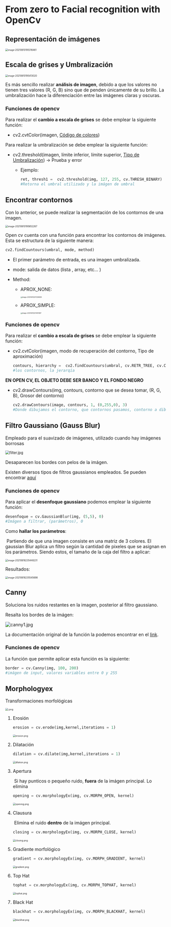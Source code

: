 # From zero to Facial recognition with OpenCv

## Representación de imágenes

<img src="C:\Users\User\AppData\Roaming\Typora\typora-user-images\image-20210610195316461.png" alt="image-20210610195316461" style="zoom:50%;" />

## Escala de grises y Umbralización

<img src="C:\Users\User\AppData\Roaming\Typora\typora-user-images\image-20210610195413020.png" alt="image-20210610195413020" style="zoom:50%;" />

Es más sencillo realizar **análisis de imagen**, debido a que los valores no tienen tres valores (R, G, B) sino que de penden únicamente de su brillo. La umbralización hace la diferenciación entre las imágenes claras y oscuras.

### Funciones de opencv

Para realizar el **cambio a escala de grises** se debe emplear la siguiente función:

* cv2.cvtColor(imagen, [Código de colores](https://docs.opencv.org/3.4/d8/d01/group__imgproc__color__conversions.html))

Para realizar la umbralización se debe emplear la siguiente función:

* cv2.threshold(imagen, límite inferior, límite superior,  [Tipo de Umbralización](https://docs.opencv.org/master/d7/d4d/tutorial_py_thresholding.html)) -> Prueba y error

  * Ejemplo:

    ```python
    ret, thresh1 =  cv2.threshold(img, 127, 255, cv.THRESH_BINARY)
    #Retorna el umbral utilizado y la imágen de umbral
    ```

## Encontrar contornos

Con lo anterior, se puede realizar la segmentación de los contornos de una imagen.

<img src="C:\Users\User\AppData\Roaming\Typora\typora-user-images\image-20210610195652267.png" alt="image-20210610195652267" style="zoom:50%;" />

Open cv cuenta con una función para encontrar los contornos de imágenes. Esta se estructura de la siguiente manera:

```python
cv2.findCountours(umbral, mode, method)
```

* El primer parámetro de entrada, es una  imagen umbralizada.

* mode: salida de datos (lista , array, etc... )

* Method:

  * APROX_NONE: 

    <img src="C:\Users\User\AppData\Roaming\Typora\typora-user-images\image-20210610201339699.png" alt="image-20210610201339699" style="zoom:33%;" />

  * APROX_SIMPLE:

    <img src="C:\Users\User\AppData\Roaming\Typora\typora-user-images\image-20210610201401897.png" alt="image-20210610201401897" style="zoom:33%;" />

### Funciones de opencv

Para realizar el **cambio a escala de grises** se debe emplear la siguiente función:

* cv2.cvtColor(imagen, modo de recuperación del contorno, Tipo de aproximación)

  ```python
  contours, hierarchy =  cv2.findCountours(umbral, cv.RETR_TREE, cv.CHAIN_APPROX_SIMPLE)
  #los contornos, la jerarqía
  ```

**EN OPEN CV, EL OBJETO DEBE SER BANCO Y EL FONDO NEGRO**

* cv2.drawContours(img,  contours, contorno que se desea tomar, (R, G, B), Grosor del contorno)

  ```python
  cv2.drawContours(image, contours, 1, (0,255,0), 3)
  #Donde dibujamos el contorno, que contornos pasamos, contorno a dibujar (1,2,3,-1[El -1 selecciona todos], grosor)
  ```

## Filtro Gaussiano (Gauss Blur)

Empleado para el suavizado de imágenes, utilizado cuando hay imágenes borrosas

<img src="https://docs.opencv.org/4.5.2/filter.jpg" alt="filter.jpg" style="zoom:80%;" />

Desaparecen los bordes con pelos de la imágen.

Existen diversos tipos de filtros gaussianos empleados. Se pueden encontrar [aquí](https://docs.opencv.org/4.5.2/d4/d13/tutorial_py_filtering.html)

### Funciones de opencv

Para aplicar el **desenfoque gaussiano** podemos emplear la siguiente función:

```python
desenfoque = cv.GaussianBlur(img, (5,5), 0)
#Imágen a filtrar, (parámetros), 0
```

Como **hallar los parámetros**:

​	Partiendo de que una imagen consiste en una matriz de 3 colores. El gaussian Blur aplica un filtro según la cantidad de pixeles que se asignan en los parámetros. Siendo estos, el tamaño de la caja del filtro a aplicar:

<img src="C:\Users\User\AppData\Roaming\Typora\typora-user-images\image-20210618235448231.png" alt="image-20210618235448231" style="zoom:50%;" />

Resultados:

<img src="C:\Users\User\AppData\Roaming\Typora\typora-user-images\image-20210618235545698.png" alt="image-20210618235545698" style="zoom:50%;" />

## Canny

Soluciona los ruidos restantes en la imagen, posterior al filtro gaussiano.

Resalta los bordes de la imágen:

![canny1.jpg](https://docs.opencv.org/3.4/canny1.jpg)

La documentación original de la función la podemos encontrar en el [link](https://docs.opencv.org/3.4/da/d22/tutorial_py_canny.html).

### Funciones de opencv

La función que permite aplicar esta función es la siguiente:

```python
border = cv.Canny(img, 100, 200)
#imágen de input, valores variables entre 0 y 255
```

## Morphologyex

Transformaciones morfológicas 

<img src="https://docs.opencv.org/4.5.2/j.png" alt="j.png" style="zoom:50%;" />

1. Erosión

   ```python
   erosion = cv.erode(img,kernel,iterations = 1)
   ```

   <img src="https://docs.opencv.org/4.5.2/erosion.png" alt="erosion.png" style="zoom:50%;" />

2. Dilatación

   ```python
   dilation = cv.dilate(img,kernel,iterations = 1)
   ```

   <img src="https://docs.opencv.org/4.5.2/dilation.png" alt="dilation.png" style="zoom:50%;" />

3. Apertura

   ​	Si hay punticos o pequeño ruido, **fuera** de la imágen principal. Lo elimina

   ```python
   opening = cv.morphologyEx(img, cv.MORPH_OPEN, kernel)
   ```

   <img src="https://docs.opencv.org/4.5.2/opening.png" alt="opening.png" style="zoom:50%;" />

4. Clausura

   ​	Elimina el ruido **dentro** de la imágen principal.

   ```python
   closing = cv.morphologyEx(img, cv.MORPH_CLOSE, kernel)
   ```

   <img src="https://docs.opencv.org/4.5.2/closing.png" alt="closing.png" style="zoom:50%;" />

5. Gradiente morfológico

   ```python
   gradient = cv.morphologyEx(img, cv.MORPH_GRADIENT, kernel)
   ```

   <img src="https://docs.opencv.org/4.5.2/gradient.png" alt="gradient.png" style="zoom:50%;" />

6. Top Hat

   ```python
   tophat = cv.morphologyEx(img, cv.MORPH_TOPHAT, kernel)
   ```

   <img src="https://docs.opencv.org/4.5.2/tophat.png" alt="tophat.png" style="zoom:50%;" />

7. Black Hat

   ```python
   blackhat = cv.morphologyEx(img, cv.MORPH_BLACKHAT, kernel)
   ```

   <img src="https://docs.opencv.org/4.5.2/blackhat.png" alt="blackhat.png" style="zoom:50%;" />

